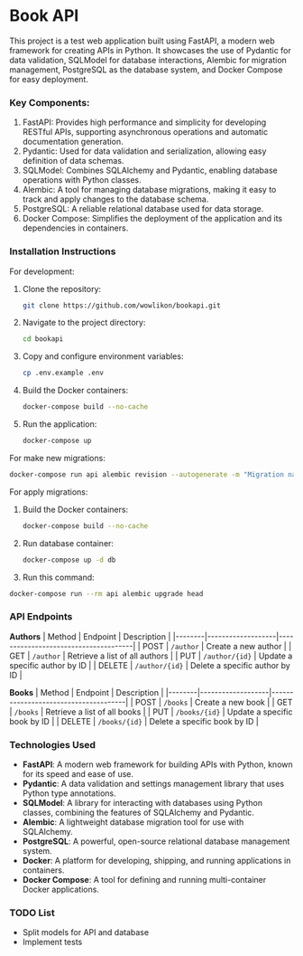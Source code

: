 # Book API

This project is a test web application built using FastAPI, a modern web framework for creating APIs in Python. It showcases the use of Pydantic for data validation, SQLModel for database interactions, Alembic for migration management, PostgreSQL as the database system, and Docker Compose for easy deployment.

### **Key Components:**

1. FastAPI: Provides high performance and simplicity for developing RESTful APIs, supporting asynchronous operations and automatic documentation generation.
2. Pydantic: Used for data validation and serialization, allowing easy definition of data schemas.
3. SQLModel: Combines SQLAlchemy and Pydantic, enabling database operations with Python classes.
4. Alembic: A tool for managing database migrations, making it easy to track and apply changes to the database schema.
5. PostgreSQL: A reliable relational database used for data storage.
6. Docker Compose: Simplifies the deployment of the application and its dependencies in containers.


### **Installation Instructions**

For development:

1. Clone the repository:
   ```bash
   git clone https://github.com/wowlikon/bookapi.git
   ```

2. Navigate to the project directory:
   ```bash
   cd bookapi
   ```

3. Copy and configure environment variables:
   ```bash
   cp .env.example .env
   ```

4. Build the Docker containers:
   ```bash
   docker-compose build --no-cache
   ```

5. Run the application:
   ```bash
   docker-compose up
   ```

For make new migrations:
   ```bash
   docker-compose run api alembic revision --autogenerate -m "Migration name"
   ```

For apply migrations:

  1. Build the Docker containers:
     ```bash
     docker-compose build --no-cache
     ```

  2. Run database container:
     ```bash
     docker-compose up -d db
     ```

  3. Run this command:
   ```bash
   docker-compose run --rm api alembic upgrade head
   ```


### **API Endpoints**

**Authors**
| Method | Endpoint          | Description                          |
|--------|-------------------|--------------------------------------|
| POST   | `/author`         | Create a new author                  |
| GET    | `/author`         | Retrieve a list of all authors       |
| PUT    | `/author/{id}`    | Update a specific author by ID       |
| DELETE | `/author/{id}`    | Delete a specific author by ID       |

**Books**
| Method | Endpoint          | Description                          |
|--------|-------------------|--------------------------------------|
| POST   | `/books`          | Create a new book                    |
| GET    | `/books`          | Retrieve a list of all books         |
| PUT    | `/books/{id}`     | Update a specific book by ID         |
| DELETE | `/books/{id}`     | Delete a specific book by ID         |


### **Technologies Used**

- **FastAPI**: A modern web framework for building APIs with Python, known for its speed and ease of use.
- **Pydantic**: A data validation and settings management library that uses Python type annotations.
- **SQLModel**: A library for interacting with databases using Python classes, combining the features of SQLAlchemy and Pydantic.
- **Alembic**: A lightweight database migration tool for use with SQLAlchemy.
- **PostgreSQL**: A powerful, open-source relational database management system.
- **Docker**: A platform for developing, shipping, and running applications in containers.
- **Docker Compose**: A tool for defining and running multi-container Docker applications.


### **TODO List**

- Split models for API and database
- Implement tests
